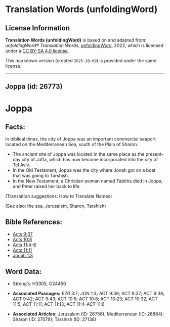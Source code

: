 # Translation Words (unfoldingWord)

## License Information

**Translation Words (unfoldingWord)** is based on and adapted from: _unfoldingWord® Translation Words_, [unfoldingWord](https://unfoldingword.org/utw), 2022, which is licensed under a [CC BY-SA 4.0 license](https://creativecommons.org/licenses/by-sa/4.0/legalcode.en).

This markdown version (created `2025-10-09`) is provided under the same license.



--------------------------------

## Joppa (id: 26773)

Joppa
=====

Facts:
------

In biblical times, the city of Joppa was an important commercial seaport located on the Mediterranean Sea, south of the Plain of Sharon.

* The ancient site of Joppa was located in the same place as the present\-day city of Jaffa, which has now become incorporated into the city of Tel Aviv.
* In the Old Testament, Joppa was the city where Jonah got on a boat that was going to Tarshish.
* In the New Testament, a Christian woman named Tabitha died in Joppa, and Peter raised her back to life.

(Translation suggestions: How to Translate Names)

(See also: the sea, Jerusalem, Sharon, Tarshish)

Bible References:
-----------------

* [Acts 9:37](https://ref.ly/Acts9:37)
* [Acts 10:8](https://ref.ly/Acts10:8)
* [Acts 11:4–6](https://ref.ly/Acts11:4-Acts11:6)
* [Acts 11:11](https://ref.ly/Acts11:11)
* [Jonah 1:3](https://ref.ly/Jonah1:3)

Word Data:
----------

* Strong’s: H3305, G24450

* **Associated Passages:** EZR 3:7; JON 1:3; ACT 9:36; ACT 9:37; ACT 9:38; ACT 9:42; ACT 9:43; ACT 10:5; ACT 10:8; ACT 10:23; ACT 10:32; ACT 11:5; ACT 11:11; ACT 11:13; ACT 11:4–ACT 11:6
* **Associated Articles:** Jerusalem (ID: 26756); Mediterranean (ID: 26864); Sharon (ID: 27079); Tarshish (ID: 27138)


